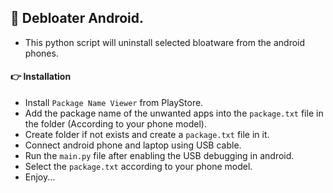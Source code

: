 ## 🔰 Debloater Android.

- This python script will uninstall selected bloatware from the android phones.

#### 👉 Installation

- Install `Package Name Viewer` from PlayStore.
- Add the package name of the unwanted apps into the `package.txt` file in the folder (According to your phone model).
- Create folder if not exists and create a `package.txt` file in it.
- Connect android phone and laptop using USB cable.
- Run the `main.py` file after enabling the USB debugging in android.
- Select the `package.txt` according to your phone model.
- Enjoy...